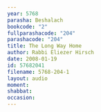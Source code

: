 ```yaml
---
year: 5768
parasha: Beshalach
bookcode: "2"
fullparashacode: "204"
parashacode: "204"
title: The Long Way Home
author: Rabbi Eliezer Hirsch
date: 2008-01-19
id: 57682041
filename: 5768-204-1
layout: audio
moment: 
shabbat: 
occasion: 
---
```

